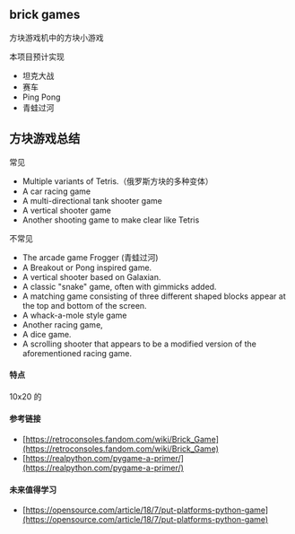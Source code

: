 ## brick games
方块游戏机中的方块小游戏

本项目预计实现
- 坦克大战
- 赛车
- Ping Pong
- 青蛙过河



## 方块游戏总结
常见
- Multiple variants of Tetris.（俄罗斯方块的多种变体）
- A car racing game
- A multi-directional tank shooter game
- A vertical shooter game
- Another shooting game to make clear like Tetris

不常见
- The arcade game Frogger (青蛙过河)
- A Breakout or Pong inspired game.
- A vertical shooter based on Galaxian.
- A classic "snake" game, often with gimmicks added.
- A matching game consisting of three different 
  shaped blocks appear at the top and bottom of the screen.
- A whack-a-mole style game
- Another racing game,
- A dice game.
- A scrolling shooter that appears to be a modified version
  of the aforementioned racing game.



#### 特点
10x20 的


#### 参考链接

- [https://retroconsoles.fandom.com/wiki/Brick_Game](https://retroconsoles.fandom.com/wiki/Brick_Game)
- [https://realpython.com/pygame-a-primer/](https://realpython.com/pygame-a-primer/)

#### 未来值得学习

- [https://opensource.com/article/18/7/put-platforms-python-game](https://opensource.com/article/18/7/put-platforms-python-game)
